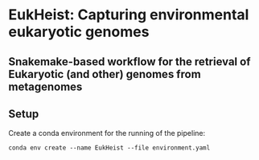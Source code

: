 # EukHeist: Capturing environmental eukaryotic genomes
## Snakemake-based workflow for the retrieval of Eukaryotic (and other) genomes from metagenomes

## Setup
Create a conda environment for the running of the pipeline: 
```
conda env create --name EukHeist --file environment.yaml
```

